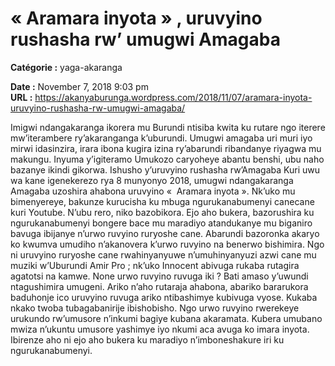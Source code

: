 # « Aramara inyota » , uruvyino rushasha rw’ umugwi Amagaba

**Catégorie :** yaga-akaranga

**Date :** November 7, 2018 9:03 pm  
**URL :** https://akanyaburunga.wordpress.com/2018/11/07/aramara-inyota-uruvyino-rushasha-rw-umugwi-amagaba/

Imigwi ndangakaranga ikorera mu Burundi ntisiba kwita ku rutare ngo iterere mw’iterambere ry’akaranganga k’uburundi. Umugwi amagaba uri muri iyo mirwi idasinzira, irara ibona kugira izina ry’abarundi ribandanye riyagwa mu makungu. Inyuma y’igiteramo Umukozo caryoheye abantu benshi, ubu naho bazanye ikindi gikorwa.
Ishusho y’uruvyino rushasha rw’Amagaba
Kuri uwu wa kane igenekerezo rya 8 munyonyo 2018, umugwi ndangakaranga Amagaba uzoshira ahabona uruvyino «  Aramara inyota ». Nk’uko mu bimenyereye, bakunze kurucisha ku mbuga ngurukanabumenyi canecane kuri Youtube. N’ubu rero, niko bazobikora.
Ejo aho bukera, bazorushira ku ngurukanabumenyi bongere bace mu maradiyo atandukanye mu biganiro bavuga ibijanye n’urwo ruvyino ruryoshe cane. Abarundi bazoronka akaryo ko kwumva umudiho n’akanovera k’urwo ruvyino na benerwo bishimira.
Ngo ni uruvyino ruryoshe cane rwahinyanyuwe n’umuhinyanyuzi azwi cane mu muziki w’Uburundi Amir Pro ; nk’uko Innocent abivuga rukaba rutagira agatotsi na kamwe.
None urwo ruvyino ruvuga iki ?
Bati amaso y’uwundi ntagushimira umugeni. Ariko n’aho rutaraja ahabona, abariko bararukora baduhonje ico uruvyino ruvuga ariko ntibashimye kubivuga vyose. Kukaba nkako twoba tubagabanirije ibishobisho.
Ngo urwo ruvyino rwerekeye urukundo rw’umusore n’inkumi bagiye kubana akaramata. Kubera umubano mwiza n’ukuntu umusore yashimye iyo nkumi aca avuga ko imara inyota.
Ibirenze aho ni ejo aho bukera ku maradiyo n’imboneshakure iri ku ngurukanabumenyi.
